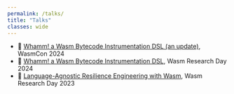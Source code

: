 ```yaml
---
permalink: /talks/
title: "Talks"
classes: wide
---
```


- :link: [Whamm! a Wasm Bytecode Instrumentation DSL (an update)](https://www.youtube.com/watch?v=gtx8RXxL5K0), WasmCon 2024
- :link: [Whamm! a Wasm Bytecode Instrumentation DSL](https://www.youtube.com/watch?v=_osph4SDA2Y), Wasm Research Day 2024
- :link: [Language-Agnostic Resilience Engineering with Wasm](https://www.youtube.com/watch?v=IjikUDGLwrg), Wasm Research Day 2023
